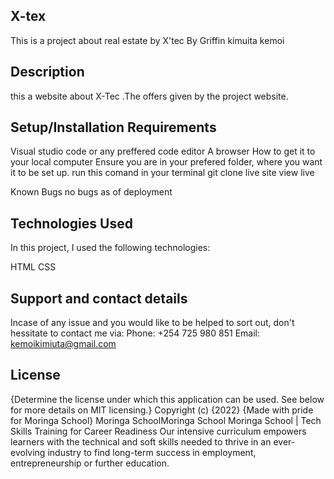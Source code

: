 ## X-tex
This is a project about real estate by X'tec
By Griffin kimuita kemoi
## Description
this a website about X-Tec .The offers given by the project website.

## Setup/Installation Requirements
Visual studio code or any preffered code editor
A browser
How to get it to your local computer
Ensure you are in your prefered folder, where you want it to be set up.
run this comand in your terminal git clone
live site
view live

Known Bugs
no bugs as of deployment

## Technologies Used
In this project, I used the following technologies:

HTML
CSS

## Support and contact details
Incase of any issue and you would like to be helped to sort out, don't hessitate to contact me via: Phone: +254 725 980 851 Email: kemoikimiuta@gmail.com

## License
{Determine the license under which this application can be used. See below for more details on MIT licensing.} Copyright (c) {2022} {Made with pride for Moringa School} Moringa SchoolMoringa School Moringa School | Tech Skills Training for Career Readiness Our intensive curriculum empowers learners with the technical and soft skills needed to thrive in an ever-evolving industry to find long-term success in employment, entrepreneurship or further education.
